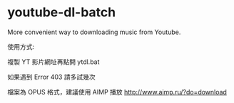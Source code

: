 # youtube-dl-batch
More convenient way to downloading music from Youtube.

使用方式:

複製 YT 影片網址再點開 ytdl.bat


如果遇到 Error 403 請多試幾次


檔案為 OPUS 格式，建議使用 AIMP 播放 http://www.aimp.ru/?do=download
